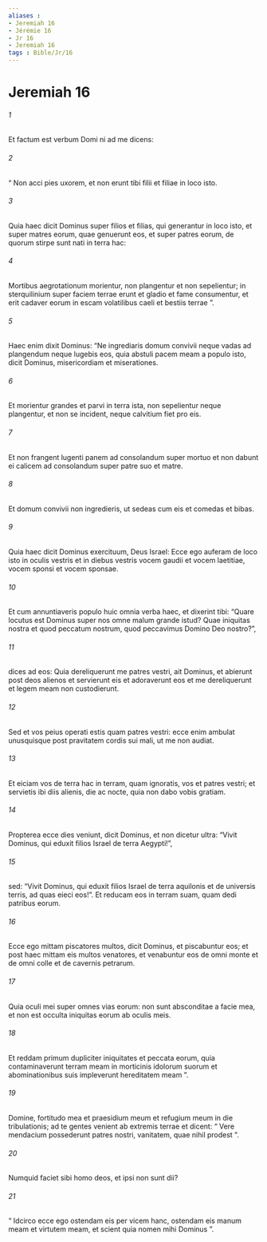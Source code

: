 ```yaml
---
aliases : 
- Jeremiah 16
- Jérémie 16
- Jr 16
- Jeremiah 16
tags : Bible/Jr/16
---
```


# Jeremiah 16

###### 1
Et factum est verbum Domi ni ad me dicens: 
###### 2
“ Non acci pies uxorem, et non erunt tibi filii et filiae in loco isto. 
###### 3
Quia haec dicit Dominus super filios et filias, qui generantur in loco isto, et super matres eorum, quae genuerunt eos, et super patres eorum, de quorum stirpe sunt nati in terra hac: 
###### 4
Mortibus aegrotationum morientur, non plangentur et non sepelientur; in sterquilinium super faciem terrae erunt et gladio et fame consumentur, et erit cadaver eorum in escam volatilibus caeli et bestiis terrae ”. 
###### 5
Haec enim dixit Dominus: “Ne ingrediaris domum convivii neque vadas ad plangendum neque lugebis eos, quia abstuli pacem meam a populo isto, dicit Dominus, misericordiam et miserationes. 
###### 6
Et morientur grandes et parvi in terra ista, non sepelientur neque plangentur, et non se incident, neque calvitium fiet pro eis. 
###### 7
Et non frangent lugenti panem ad consolandum super mortuo et non dabunt ei calicem ad consolandum super patre suo et matre. 
###### 8
Et domum convivii non ingredieris, ut sedeas cum eis et comedas et bibas. 
###### 9
Quia haec dicit Dominus exercituum, Deus Israel: Ecce ego auferam de loco isto in oculis vestris et in diebus vestris vocem gaudii et vocem laetitiae, vocem sponsi et vocem sponsae.
###### 10
Et cum annuntiaveris populo huic omnia verba haec, et dixerint tibi: “Quare locutus est Dominus super nos omne malum grande istud? Quae iniquitas nostra et quod peccatum nostrum, quod peccavimus Domino Deo nostro?”, 
###### 11
dices ad eos: Quia dereliquerunt me patres vestri, ait Dominus, et abierunt post deos alienos et servierunt eis et adoraverunt eos et me dereliquerunt et legem meam non custodierunt. 
###### 12
Sed et vos peius operati estis quam patres vestri: ecce enim ambulat unusquisque post pravitatem cordis sui mali, ut me non audiat. 
###### 13
Et eiciam vos de terra hac in terram, quam ignoratis, vos et patres vestri; et servietis ibi diis alienis, die ac nocte, quia non dabo vobis gratiam.
###### 14
Propterea ecce dies veniunt, dicit Dominus, et non dicetur ultra: “Vivit Dominus, qui eduxit filios Israel de terra Aegypti!”, 
###### 15
sed: “Vivit Dominus, qui eduxit filios Israel de terra aquilonis et de universis terris, ad quas eieci eos!”. Et reducam eos in terram suam, quam dedi patribus eorum.
###### 16
Ecce ego mittam piscatores multos, dicit Dominus, et piscabuntur eos; et post haec mittam eis multos venatores, et venabuntur eos de omni monte et de omni colle et de cavernis petrarum. 
###### 17
Quia oculi mei super omnes vias eorum: non sunt absconditae a facie mea, et non est occulta iniquitas eorum ab oculis meis. 
###### 18
Et reddam primum dupliciter iniquitates et peccata eorum, quia contaminaverunt terram meam in morticinis idolorum suorum et abominationibus suis impleverunt hereditatem meam ”.
###### 19
Domine, fortitudo mea et praesidium meum et refugium meum in die tribulationis; ad te gentes venient ab extremis terrae et dicent: “ Vere mendacium possederunt patres nostri, vanitatem, quae nihil prodest ”.
###### 20
Numquid faciet sibi homo deos, et ipsi non sunt dii?
###### 21
“ Idcirco ecce ego ostendam eis per vicem hanc, ostendam eis manum meam et virtutem meam, et scient quia nomen mihi Dominus ”.
